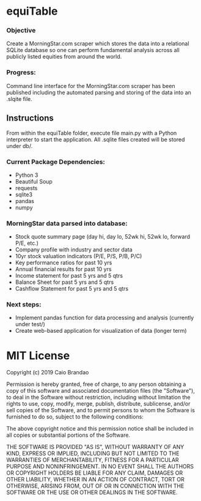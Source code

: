equiTable
=========

### Objective
Create a MorningStar.com scraper which stores the data into a relational SQLite database so one can perform fundamental analysis across all publicly listed equities from around the world.

### Progress:
Command line interface for the MorningStar.com scraper has been published including the automated parsing and storing of the data into an .slqite file.


Instructions
------------

From within the equiTable folder, execute file main.py with a Python interpreter to start the application. All .sqlite files created will be stored under db/.

### Current Package Dependencies:
- Python 3
- Beautiful Soup
- requests
- sqlite3
- pandas
- numpy

### MorningStar data parsed into database:
- Stock quote summary page (day hi, day lo, 52wk hi, 52wk lo, forward P/E, etc.)
- Company profile with industry and sector data
- 10yr stock valuation indicators (P/E, P/S, P/B, P/C)
- Key performance ratios for past 10 yrs
- Annual financial results for past 10 yrs
- Income statement for past 5 yrs and 5 qtrs
- Balance Sheet for past 5 yrs and 5 qtrs
- Cashflow Statement for past 5 yrs and 5 qtrs

### Next steps:
- Implement pandas function for data processing and analysis (currently under test/)
- Create web-based application for visualization of data (longer term)


MIT License
===========

Copyright (c) 2019 Caio Brandao

Permission is hereby granted, free of charge, to any person obtaining a copy
of this software and associated documentation files (the "Software"), to deal
in the Software without restriction, including without limitation the rights
to use, copy, modify, merge, publish, distribute, sublicense, and/or sell
copies of the Software, and to permit persons to whom the Software is
furnished to do so, subject to the following conditions:

The above copyright notice and this permission notice shall be included in all
copies or substantial portions of the Software.

THE SOFTWARE IS PROVIDED "AS IS", WITHOUT WARRANTY OF ANY KIND, EXPRESS OR
IMPLIED, INCLUDING BUT NOT LIMITED TO THE WARRANTIES OF MERCHANTABILITY,
FITNESS FOR A PARTICULAR PURPOSE AND NONINFRINGEMENT. IN NO EVENT SHALL THE
AUTHORS OR COPYRIGHT HOLDERS BE LIABLE FOR ANY CLAIM, DAMAGES OR OTHER
LIABILITY, WHETHER IN AN ACTION OF CONTRACT, TORT OR OTHERWISE, ARISING FROM,
OUT OF OR IN CONNECTION WITH THE SOFTWARE OR THE USE OR OTHER DEALINGS IN THE
SOFTWARE.
